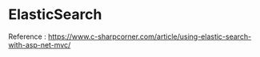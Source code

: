 # ElasticSearch
Reference :  https://www.c-sharpcorner.com/article/using-elastic-search-with-asp-net-mvc/
